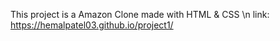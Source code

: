 This project is a Amazon Clone made with HTML & CSS \n
link: https://hemalpatel03.github.io/project1/
